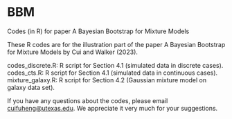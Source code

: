 # BBM
Codes (in R) for paper A Bayesian Bootstrap for Mixture Models

These R codes are for the illustration part of the paper A Bayesian Bootstrap for Mixture Models by Cui and Walker (2023).

codes_discrete.R: R script for Section 4.1 (simulated data in discrete cases).
codes_cts.R: R script for Section 4.1 (simulated data in continuous cases).
mixture_galaxy.R: R script for Section 4.2 (Gaussian mixture model on galaxy data set).

If you have any questions about the codes, please email cuifuheng@utexas.edu.
We appreciate it very much for your suggestions.
